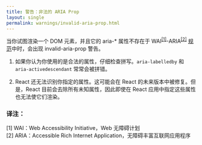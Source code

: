 ```yaml
---
title: 警告：非法的 ARIA Prop
layout: single
permalink: warnings/invalid-aria-prop.html
---
```


当你试图渲染一个 DOM 元素，并且它的 aria-* 属性不存在于 WAI<sup><a href="#note1">[1]</a></sup>-ARIA<sup><a href="#note2">[2]</a></sup> [规范](https://www.w3.org/TR/wai-aria-1.1/#states_and_properties)中时，会出现 invalid-aria-prop 警告。

1. 如果你认为你使用的是合法的属性，仔细检查拼写。`aria-labelledby` 和 `aria-activedescendant` 常常会被拼错。

2. React 还无法识别你指定的属性。这可能会在 React 的未来版本中被修复。但是，React 目前会去除所有未知属性，因此即使在 React 应用中指定这些属性也无法使它们渲染。

### 译注：
 
<a name="note1"></a> [1] WAI：Web Accessibility Initiative，Web 无障碍计划<br>
<a name="note2"></a> [2] ARIA：Accessible Rich Internet Application，无障碍丰富互联网应用程序
